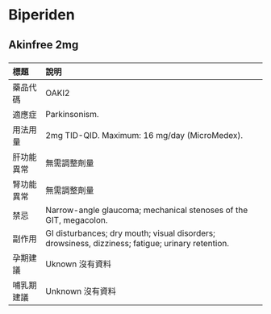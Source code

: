 # Biperiden

## Akinfree 2mg

##### 

| 標題       | 說明                                                                                             |
|:-----------|:-------------------------------------------------------------------------------------------------|
| 藥品代碼   | OAKI2                                                                                            |
| 適應症     | Parkinsonism.                                                                                    |
| 用法用量   | 2mg TID-QID. Maximum: 16 mg/day (MicroMedex).                                                    |
| 肝功能異常 | 無需調整劑量                                                                                     |
| 腎功能異常 | 無需調整劑量                                                                                     |
| 禁忌       | Narrow-angle glaucoma; mechanical stenoses of the GIT, megacolon.                                |
| 副作用     | GI disturbances; dry mouth; visual disorders; drowsiness, dizziness; fatigue; urinary retention. |
| 孕期建議   | Uknown 沒有資料                                                                                  |
| 哺乳期建議 | Unknown 沒有資料                                                                                 |


